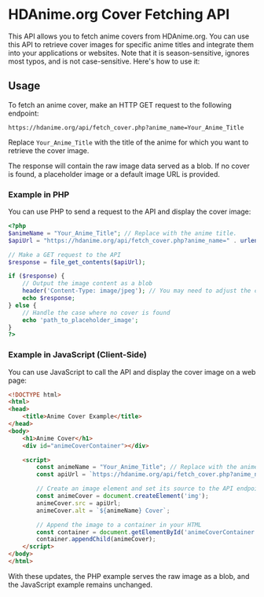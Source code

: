 


# HDAnime.org Cover Fetching API

This API allows you to fetch anime covers from HDAnime.org. You can use this API to retrieve cover images for specific anime titles and integrate them into your applications or websites. Note that it is season-sensitive, ignores most typos, and is not case-sensitive. Here's how to use it:

## Usage

To fetch an anime cover, make an HTTP GET request to the following endpoint:

```
https://hdanime.org/api/fetch_cover.php?anime_name=Your_Anime_Title
```

Replace `Your_Anime_Title` with the title of the anime for which you want to retrieve the cover image.

The response will contain the raw image data served as a blob. If no cover is found, a placeholder image or a default image URL is provided.

### Example in PHP

You can use PHP to send a request to the API and display the cover image:

```php
<?php
$animeName = "Your_Anime_Title"; // Replace with the anime title.
$apiUrl = "https://hdanime.org/api/fetch_cover.php?anime_name=" . urlencode($animeName);

// Make a GET request to the API
$response = file_get_contents($apiUrl);

if ($response) {
    // Output the image content as a blob
    header('Content-Type: image/jpeg'); // You may need to adjust the content type based on the actual image format
    echo $response;
} else {
    // Handle the case where no cover is found
    echo 'path_to_placeholder_image';
}
?>
```

### Example in JavaScript (Client-Side)

You can use JavaScript to call the API and display the cover image on a web page:

```html
<!DOCTYPE html>
<html>
<head>
    <title>Anime Cover Example</title>
</head>
<body>
    <h1>Anime Cover</h1>
    <div id="animeCoverContainer"></div>

    <script>
        const animeName = "Your_Anime_Title"; // Replace with the anime title.
        const apiUrl = `https://hdanime.org/api/fetch_cover.php?anime_name=${encodeURIComponent(animeName)}`;

        // Create an image element and set its source to the API endpoint
        const animeCover = document.createElement('img');
        animeCover.src = apiUrl;
        animeCover.alt = `${animeName} Cover`;

        // Append the image to a container in your HTML
        const container = document.getElementById('animeCoverContainer');
        container.appendChild(animeCover);
    </script>
</body>
</html>
```

With these updates, the PHP example serves the raw image as a blob, and the JavaScript example remains unchanged.
```

